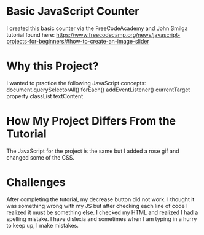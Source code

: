 # Basic JavaScript Counter 
I created this basic counter via the FreeCodeAcademy and John Smilga tutorial found here: https://www.freecodecamp.org/news/javascript-projects-for-beginners/#how-to-create-an-image-slider

# Why this Project?
I wanted to practice the following JavaScript concepts:
document.querySelectorAll()
forEach()
addEventListener()
currentTarget property
classList
textContent

# How My Project Differs From the Tutorial
The JavaScript for the project is the same but I added a rose gif and changed some of the CSS. 

# Challenges
After completing the tutorial, my decrease button did not work. I thought it was something wrong with my JS but after checking each line of code I realized it must be something else. I checked my HTML and realized I had a spelling mistake. I have dislexia and sometimes when I am typing in a hurry to keep up, I make mistakes. 
